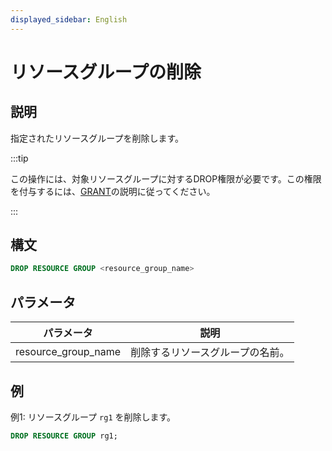 ```yaml
---
displayed_sidebar: English
---
```


# リソースグループの削除

## 説明

指定されたリソースグループを削除します。

:::tip

この操作には、対象リソースグループに対するDROP権限が必要です。この権限を付与するには、[GRANT](../account-management/GRANT.md)の説明に従ってください。

:::

## 構文

```SQL
DROP RESOURCE GROUP <resource_group_name>
```

## パラメータ

| **パラメータ**       | **説明**                                   |
| ------------------- | ----------------------------------------- |
| resource_group_name | 削除するリソースグループの名前。           |

## 例

例1: リソースグループ `rg1` を削除します。

```SQL
DROP RESOURCE GROUP rg1;
```
